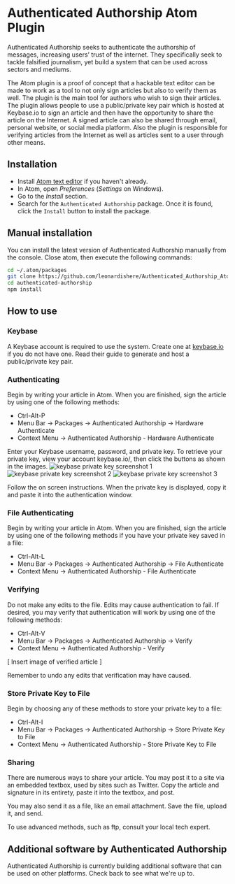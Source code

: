 # Authenticated Authorship Atom Plugin

Authenticated Authorship seeks to authenticate the authorship of messages, increasing users’ trust of the internet. They specifically seek to tackle falsified journalism, yet build a system that can be used across sectors and mediums.

The Atom plugin is a proof of concept that a hackable text editor can be made to work as a tool to not only sign articles but also to verify them as well. The plugin is the main tool for authors who wish to sign their articles. The plugin allows people to use a public/private key pair which is hosted at Keybase.io to sign an article and then have the opportunity to share the article on the Internet. A signed article can also be shared through email, personal website, or social media platform. Also the plugin is responsible for verifying articles from the Internet as well as articles sent to a user through other means.

## Installation

* Install [Atom text editor](https://atom.io/) if you haven't already.   
* In Atom, open *Preferences* (*Settings* on Windows).
* Go to the *Install* section.
* Search for the `Authenticated Authorship` package. Once it is found, click the `Install` button to install the package.

## Manual installation

You can install the latest version of Authenticated Authorship manually from the console. Close atom, then execute the following commands:

```bash
cd ~/.atom/packages
git clone https://github.com/leonardishere/Authenticated_Authorship_Atom_Plugin.git
cd authenticated-authorship
npm install
```

## How to use

### Keybase

A Keybase account is required to use the system. Create one at [keybase.io](keybase.io) if you do not have one. Read their guide to generate and host a public/private key pair.

### Authenticating

Begin by writing your article in Atom. When you are finished, sign the article by using one of the following methods:  
* Ctrl-Alt-P
* Menu Bar -> Packages -> Authenticated Authorship -> Hardware Authenticate
* Context Menu -> Authenticated Authorship - Hardware Authenticate

Enter your Keybase username, password, and private key. To retrieve your private key, view your account keybase.io/<username>, then click the buttons as shown in the images.
![keybase private key screenshot 1](/img/keybase_private_key_screenshot_1.PNG)
![keybase private key screenshot 2](/img/keybase_private_key_screenshot_2.PNG)
![keybase private key screenshot 3](/img/keybase_private_key_screenshot_3.PNG)

Follow the on screen instructions. When the private key is displayed, copy it and paste it into the authentication window.

### File Authenticating

Begin by writing your article in Atom. When you are finished, sign the article by using one of the following methods if you have your private key saved in a file:  
* Ctrl-Alt-L
* Menu Bar -> Packages -> Authenticated Authorship -> File Authenticate
* Context Menu -> Authenticated Authorship - File Authenticate

### Verifying

Do not make any edits to the file. Edits may cause authentication to fail. If desired, you may verify that authentication will work by using one of the following methods:
* Ctrl-Alt-V
* Menu Bar -> Packages -> Authenticated Authorship -> Verify
* Context Menu -> Authenticated Authorship - Verify

[ Insert image of verified article ]

Remember to undo any edits that verification may have caused.

### Store Private Key to File

Begin by choosing any of these methods to store your private key to a file:  
* Ctrl-Alt-I
* Menu Bar -> Packages -> Authenticated Authorship -> Store Private Key to File
* Context Menu -> Authenticated Authorship - Store Private Key to File

### Sharing

There are numerous ways to share your article. You may post it to a site via an embedded textbox, used by sites such as Twitter. Copy the article and signature in its entirety, paste it into the textbox, and post.

You may also send it as a file, like an email attachment. Save the file, upload it, and send.

To use advanced methods, such as ftp, consult your local tech expert.

## Additional software by Authenticated Authorship

Authenticated Authorship is currently building additional software that can be used on other platforms. Check back to see what we're up to.
